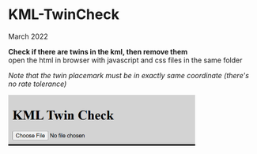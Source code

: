 # KML-TwinCheck
March 2022

**Check if there are twins in the kml, then remove them**</br>
open the html in browser with javascript and css files in the same folder</br>

*Note that the twin placemark must be in exactly same coordinate (there's no rate tolerance)*

<img src="https://raw.githubusercontent.com/bostonsinaga/KML-TwinCheck-WebPage/main/img/scrsht.png" alt="scrsht.png" style="width: 75%;"/>

